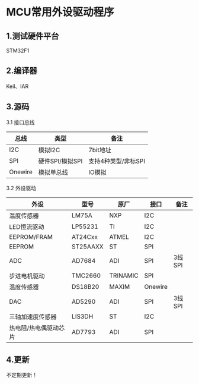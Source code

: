 MCU常用外设驱动程序
=

1.测试硬件平台
-
STM32F1

2.编译器
-
Keil、IAR

3.源码
-
3.1 接口总线

总线 | 类型 | 备注
-- | --- | ---
I2C |	模拟I2C | 7bit地址
SPI |	硬件SPI/模拟SPI |	支持4种类型/非标SPI
Onewire | 模拟单总线 | IO模拟

3.2 外设驱动  


外设 | 型号 | 原厂 | 接口 | 备注  
--- | --- | --- | --- | --- 
温度传感器 | LM75A	| NXP	| I2C	  |
LED恒流驱动 | LP55231 | TI | I2C  	|
EEPROM/FRAM | AT24Cxx | ATMEL | I2C  	|
EEPROM | ST25AAXX | ST | SPI  	|
ADC | AD7684 | ADI | SPI | 3线SPI    
步进电机驱动 | TMC2660 | TRINAMIC | SPI|
温度传感器 | DS18B20 | MAXIM | Onewire|    
DAC | AD5290 | ADI | SPI | 3线SPI   	
三轴加速度传感器 | LIS3DH | ST | I2C  |
热电阻/热电偶驱动芯片 | AD7793 | ADI | SPI |

4.更新
-
不定期更新！
